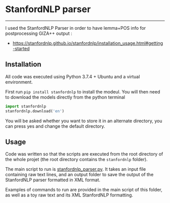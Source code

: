 # StanfordNLP parser

-----------------------

I used the StanfordNLP Parser in order to have lemma+POS info for postprocessing GIZA++ output :

* <https://stanfordnlp.github.io/stanfordnlp/installation_usage.html#getting-started>

## Installation

All code was executed using Python 3.7.4 + Ubuntu and a virtual environment.

First run `pip install stanfordnlp` to install the modeul. You will then need to download the models directly from the python terminal

```python
import stanfordnlp
stanfordnlp.download('en')
```

You will be asked whether you want to store it in an alternate directory, you can press yes and change the default directory.

## Usage

Code was written so that the scripts are executed from the root directory of the whole projet (the root directory contains the `stanfordnlp` folder).

The main script to run is [stanfordnlp_parser.py](./stanfordnlp_parser.py). It takes an input file containing raw text lines, and an output folder to save the output of the StanfordNLP parser formatted in XML format.

Examples of commands to run are provided in the main script of this folder, as well as a toy raw text and its XML StanfordNLP formatting.
